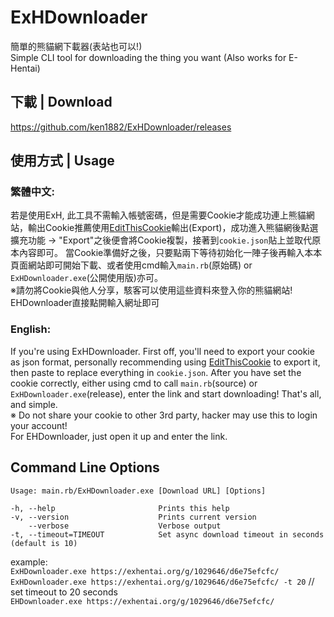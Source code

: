 # ExHDownloader
簡單的熊貓網下載器(表站也可以!)<br>
Simple CLI tool for downloading the thing you want (Also works for E-Hentai)


## 下載 | Download
https://github.com/ken1882/ExHDownloader/releases

## 使用方式 | Usage
### 繁體中文:
若是使用ExH, 此工具不需輸入帳號密碼，但是需要Cookie才能成功連上熊貓網站，輸出Cookie推薦使用[EditThisCookie](https://chrome.google.com/webstore/detail/editthiscookie/fngmhnnpilhplaeedifhccceomclgfbg)輸出(Export)，成功進入熊貓網後點選擴充功能 -> "Export"之後便會將Cookie複製，接著到`cookie.json`貼上並取代原本內容即可。
當Cookie準備好之後，只要點兩下等待初始化一陣子後再輸入本本頁面網站即可開始下載、或者使用cmd輸入`main.rb`(原始碼) or `ExHDownloader.exe`(公開使用版)亦可。<br>
※請勿將Cookie與他人分享，駭客可以使用這些資料來登入你的熊貓網站!<br>
EHDownloader直接點開輸入網址即可

### English:
If you're using ExHDownloader. First off, you'll need to export your cookie as json format, personally recommending using [EditThisCookie](https://chrome.google.com/webstore/detail/editthiscookie/fngmhnnpilhplaeedifhccceomclgfbg) to export it, then paste to replace everything in `cookie.json`.
After you have set the cookie correctly, either using cmd to call `main.rb`(source) or `ExHDownloader.exe`(release), enter the link and start downloading! That's all, and simple. <br>
※ Do not share your cookie to other 3rd party, hacker may use this to login your account! <br>
For EHDownloader, just open it up and enter the link.

## Command Line Options
    Usage: main.rb/ExHDownloader.exe [Download URL] [Options]
    
    -h, --help                       Prints this help
    -v, --version                    Prints current version
        --verbose                    Verbose output
    -t, --timeout=TIMEOUT            Set async download timeout in seconds (default is 10)

example:<br>
`ExHDownloader.exe https://exhentai.org/g/1029646/d6e75efcfc/`<br>
`ExHDownloader.exe https://exhentai.org/g/1029646/d6e75efcfc/ -t 20` // set timeout to 20 seconds<br>
`EHDownloader.exe https://exhentai.org/g/1029646/d6e75efcfc/`<br>
